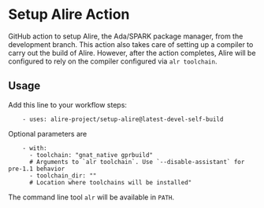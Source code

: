 # Setup Alire Action

GitHub action to setup Alire, the Ada/SPARK package manager, from the
development branch. This action also takes care of setting up a compiler to
carry out the build of Alire. However, after the action completes, Alire will
be configured to rely on the compiler configured via `alr toolchain`.

## Usage

Add this line to your workflow steps:
```
    - uses: alire-project/setup-alire@latest-devel-self-build
```

Optional parameters are
```
    - with:
      - toolchain: "gnat_native gprbuild"
      # Arguments to `alr toolchain`. Use `--disable-assistant` for pre-1.1 behavior
      - toolchain_dir: ""
      # Location where toolchains will be installed"
```

The command line tool `alr` will be available in `PATH`.
